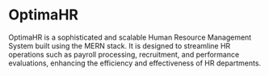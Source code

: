 # OptimaHR
OptimaHR is a sophisticated and scalable Human Resource Management System built using the MERN stack. It is designed to streamline HR operations such as payroll processing, recruitment, and performance evaluations, enhancing the efficiency and effectiveness of HR departments.
